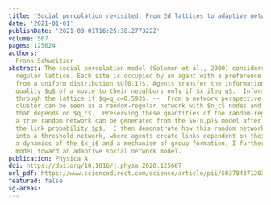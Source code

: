 ```yaml
---
title: 'Social percolation revisited: From 2d lattices to adaptive network'
date: '2021-01-01'
publishDate: '2021-03-01T16:25:38.277322Z'
volume: 567
pages: 125624
authors:
- Frank Schweitzer
abstract: The social percolation model (Solomon et al., 2000) considers a 2-dimensional
  regular lattice. Each site is occupied by an agent with a preference $x_i$ sampled
  from a uniform distribution $U[0,1]$. Agents transfer the information about the
  quality $q$ of a movie to their neighbors only if $x_iłeq q$.  Information percolates
  through the lattice if $q=q_c=0.593$. --  From a network perspective the percolating
  cluster can be seen as a random-regular network with $n_c$ nodes and a mean degree
  that depends on $q_c$.  Preserving these quantities of the random-regular network,
  a true random network can be generated from the $G(n,p)$ model after determining
  the link probability $p$.  I then demonstrate how this random network can be transformed
  into a threshold network, where agents create links dependent on their $x_i$ values.   Assuming
  a dynamics of the $x_i$ and a mechanism of group formation, I further extend the
  model toward an adaptive social network model.
publication: Physica A
doi: https://doi.org/10.1016/j.physa.2020.125687
url_pdf: https://www.sciencedirect.com/science/article/pii/S0378437120309857
featured: false
sg-areas:
---
```

